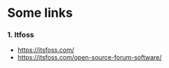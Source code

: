 # Some links
### 1. Itfoss
- https://itsfoss.com/
- https://itsfoss.com/open-source-forum-software/
